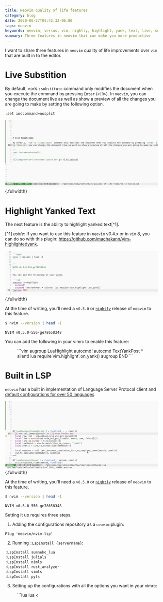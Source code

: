 ```yaml
---
title: Neovim quality of life features
category: blog
date: 2020-06-27T09:42:32-06:00
tags: neovim
keywords: neovim, versus, vim, nightly, highlight, yank, text, live, substitution, built, in, lsp, language, server, protocol, client
summary: Three features in neovim that can make you more productive
---
```


I want to share three features in `neovim` quality of life improvements over `vim` that are built in to the editor.

# Live Substition

By default, `vim`’s `:substitute` command only modifies the document when you execute the command by pressing `Enter` (`<CR>`).
In `neovim`, you can change the document live as well as show a preview of all the changes you are going to make by setting the following option.

```
:set inccommand=nosplit
```

![](images/nvim-live-substitution.mov.gif){.fullwidth}

# Highlight Yanked Text

The next feature is the ability to highlight yanked text[^1].

[^1] _aside_: If you want to use this feature in `neovim` v0.4.x or in `vim` 8, you can do so with this plugin: <https://github.com/machakann/vim-highlightedyank>.

![](images/nvim-highlight-yank.mov.gif){.fullwidth}

At the time of writing, you'll need a `v0.5.0` or [`nightly`](https://github.com/neovim/neovim/releases/tag/nightly) release of `neovim` to this feature.

```bash
$ nvim --version | head -1
```

```
NVIM v0.5.0-556-ge78658348
```

You can add the following in your vimrc to enable this feature:

<figure class="fullwidth">
```vim
augroup LuaHighlight
  autocmd!
  autocmd TextYankPost * silent! lua require'vim.highlight'.on_yank()
augroup END
```
</figure>

# Built in LSP

`neovim` has a built in implementation of Language Server Protocol client and [default configurations for over 50 languages](https://github.com/neovim/nvim-lsp).

![](images/nvim-built-in-lsp.mov.gif){.fullwidth}

At the time of writing, you'll need a `v0.5.0` or [`nightly`](https://github.com/neovim/neovim/releases/tag/nightly) release of `neovim` to this feature.

```bash
$ nvim --version | head -1
```

```
NVIM v0.5.0-556-ge78658348
```

Setting it up requires three steps.

1) Adding the configurations repository as a `neovim` plugin:

```
Plug 'neovim/nvim-lsp'
```

2) Running `:LspInstall {servername}`:

```vim
:LspInstall sumneko_lua
:LspInstall julials
:LspInstall nimls
:LspInstall rust_analyzer
:LspInstall vimls
:LspInstall pyls
```

3) Setting up the configurations with all the options you want in your vimrc:

<figure class="fullwidth">
```lua
lua <<EOF
    local nvim_lsp = require'nvim_lsp'
    nvim_lsp.sumneko_lua.setup()
    nvim_lsp.julials.setup()
    nvim_lsp.nimls.setup()
    nvim_lsp.vimls.setup()
    nvim_lsp.pyls.setup{
        settings = {
            pyls = {
                configurationSources = {
                    pycodestyle,
                    flake8
                }
            }
        }
    }
EOF
```
</figure>
